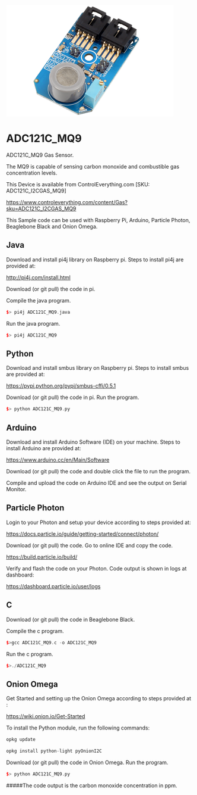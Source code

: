 [![ADC121C_MQ9](ADC121C_I2CGAS_MQ9.png)](https://www.controleverything.com/content/Gas?sku=ADC121C_I2CGAS_MQ9)
# ADC121C_MQ9
ADC121C_MQ9 Gas Sensor.

The MQ9 is capable of sensing carbon monoxide and combustible gas concentration levels.

This Device is available from ControlEverything.com [SKU: ADC121C_I2CGAS_MQ9]

https://www.controleverything.com/content/Gas?sku=ADC121C_I2CGAS_MQ9

This Sample code can be used with Raspberry Pi, Arduino, Particle Photon, Beaglebone Black and Onion Omega.

## Java
Download and install pi4j library on Raspberry pi. Steps to install pi4j are provided at:

http://pi4j.com/install.html

Download (or git pull) the code in pi.

Compile the java program.
```cpp
$> pi4j ADC121C_MQ9.java
```

Run the java program.
```cpp
$> pi4j ADC121C_MQ9
```

## Python
Download and install smbus library on Raspberry pi. Steps to install smbus are provided at:

https://pypi.python.org/pypi/smbus-cffi/0.5.1

Download (or git pull) the code in pi. Run the program.

```cpp
$> python ADC121C_MQ9.py
```

## Arduino
Download and install Arduino Software (IDE) on your machine. Steps to install Arduino are provided at:

https://www.arduino.cc/en/Main/Software

Download (or git pull) the code and double click the file to run the program.

Compile and upload the code on Arduino IDE and see the output on Serial Monitor.


## Particle Photon

Login to your Photon and setup your device according to steps provided at:

https://docs.particle.io/guide/getting-started/connect/photon/

Download (or git pull) the code. Go to online IDE and copy the code.

https://build.particle.io/build/

Verify and flash the code on your Photon. Code output is shown in logs at dashboard:

https://dashboard.particle.io/user/logs


## C

Download (or git pull) the code in Beaglebone Black.

Compile the c program.
```cpp
$>gcc ADC121C_MQ9.c -o ADC121C_MQ9
```
Run the c program.
```cpp
$>./ADC121C_MQ9
```

## Onion Omega

Get Started and setting up the Onion Omega according to steps provided at :

https://wiki.onion.io/Get-Started

To install the Python module, run the following commands:
```cpp
opkg update
```
```cpp
opkg install python-light pyOnionI2C
```

Download (or git pull) the code in Onion Omega. Run the program.

```cpp
$> python ADC121C_MQ9.py
```

#####The code output is the carbon monoxide concentration in ppm.
